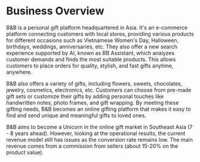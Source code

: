 # Business Overview
B&B is a personal gift platform headquartered in Asia. It's an e-commerce platform connecting customers with local stores, providing various products for different occasions such as Vietnamese Women's Day, Halloween, birthdays, weddings, anniversaries, etc. They also offer a new search experience supported by AI, known as BB Assistant, which analyzes customer demands and finds the most suitable products. This allows customers to place orders for quality, stylish, and fast gifts anytime, anywhere.

B&B also offers a variety of gifts, including flowers, sweets, chocolates, jewelry, cosmetics, electronics, etc. Customers can choose from pre-made gift sets or customize their gifts by adding personal touches like handwritten notes, photo frames, and gift wrapping. By meeting these gifting needs, B&B becomes an online gifting platform that makes it easy to find and send unique and meaningful gifts to loved ones.

B&B aims to become a Unicorn in the online gift market in Southeast Asia (7 - 8 years ahead). However, looking at the operational results, the current revenue model still has issues as the conversion rate remains low. The main revenue comes from a commission from sellers (about 15-20% on the product value).


